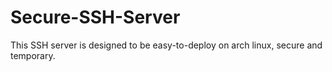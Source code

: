 # Secure-SSH-Server
This SSH server is designed to be easy-to-deploy on arch linux, secure and temporary.
